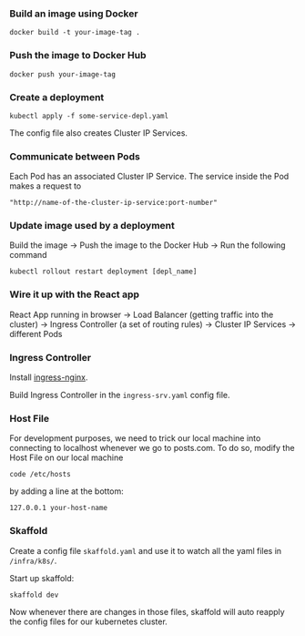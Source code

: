 ### Build an image using Docker
```
docker build -t your-image-tag .
```

### Push the image to Docker Hub
```
docker push your-image-tag
```

### Create a deployment
```
kubectl apply -f some-service-depl.yaml
```
The config file also creates Cluster IP Services.


### Communicate between Pods 
Each Pod has an associated Cluster IP Service. The service inside the Pod makes a request to 
```
"http://name-of-the-cluster-ip-service:port-number"
```


### Update image used by a deployment
Build the image -> Push the image to the Docker Hub -> Run the following command
```
kubectl rollout restart deployment [depl_name]
```

### Wire it up with the React app
React App running in browser -> Load Balancer (getting traffic into the cluster) -> Ingress Controller (a set of routing rules) -> Cluster IP Services -> different Pods


### Ingress Controller
Install [ingress-nginx](https://kubernetes.github.io/ingress-nginx/deploy/#quick-start).

Build Ingress Controller in the ``ingress-srv.yaml`` config file.


### Host File
For development purposes, we need to trick our local machine into connecting to localhost whenever we go to posts.com. To do so, modify the Host File on our local machine
```
code /etc/hosts
```
by adding a line at the bottom:
```
127.0.0.1 your-host-name
```


### Skaffold

Create a config file ``skaffold.yaml`` and use it to watch all the yaml files in ``/infra/k8s/``.

Start up skaffold:
```
skaffold dev
```

Now whenever there are changes in those files, skaffold will auto reapply the config files for our kubernetes cluster.
